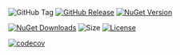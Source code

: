 ![GitHub Tag](https://img.shields.io/github/v/tag/TJC-Tools/TJC.Singleton)
[![GitHub Release](https://img.shields.io/github/v/release/TJC-Tools/TJC.Singleton)](https://github.com/TJC-Tools/TJC.Singleton/releases/latest)
[![NuGet Version](https://img.shields.io/nuget/v/TJC.Singleton)](https://www.nuget.org/packages/TJC.Singleton)

[![NuGet Downloads](https://img.shields.io/nuget/dt/TJC.Singleton)](https://www.nuget.org/packages/TJC.Singleton)
![Size](https://img.shields.io/github/repo-size/TJC-Tools/TJC.Singleton)
[![License](https://img.shields.io/github/license/TJC-Tools/TJC.Singleton.svg)](LICENSE)

[![codecov](https://codecov.io/gh/TJC-Tools/TJC.Test/graph/badge.svg?token=92707C5KH4)](https://codecov.io/gh/TJC-Tools/TJC.Singleton)
